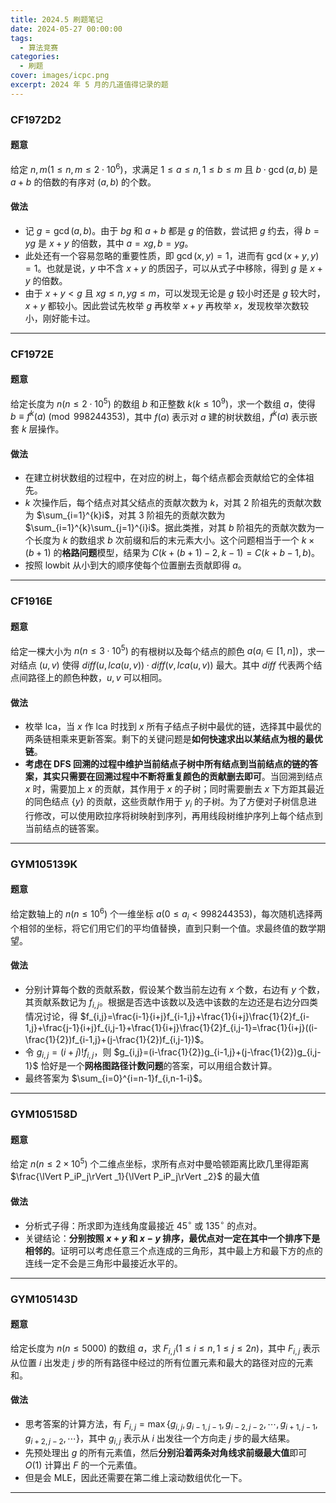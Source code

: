 ```yaml
---
title: 2024.5 刷题笔记
date: 2024-05-27 00:00:00
tags:
  - 算法竞赛
categories:
  - 刷题
cover: images/icpc.png
excerpt: 2024 年 5 月的几道值得记录的题
---
```


### CF1972D2
#### 题意
给定 $n,m(1\le n,m\le2\cdot 10^6)$，求满足 $1\le a\le n,1\le b\le m$ 且 $b\cdot \gcd(a,b)$ 是 $a+b$ 的倍数的有序对 $(a,b)$ 的个数。

#### 做法
- 记 $g=\gcd(a,b)$。由于 $bg$ 和 $a+b$ 都是 $g$ 的倍数，尝试把 $g$ 约去，得 $b=yg$ 是 $x+y$ 的倍数，其中 $a=xg,b=yg$。
- 此处还有一个容易忽略的重要性质，即 $\gcd(x,y)=1$，进而有 $\gcd(x+y,y)=1$。也就是说，$y$ 中不含 $x+y$ 的质因子，可以从式子中移除，得到 $g$ 是 $x+y$ 的倍数。
- 由于 $x+y<g$ 且 $xg\le n,yg\le m$，可以发现无论是 $g$ 较小时还是 $g$ 较大时，$x+y$ 都较小。因此尝试先枚举 $g$ 再枚举 $x+y$ 再枚举 $x$，发现枚举次数较小，刚好能卡过。

---
### CF1972E
#### 题意
给定长度为 $n(n\le 2\cdot 10^5)$ 的数组 $b$ 和正整数 $k(k\le 10^9)$，求一个数组 $a$，使得 $b\equiv f^k(a)\pmod{998244353}$，其中 $f(a)$ 表示对 $a$ 建的树状数组，$f^k(a)$ 表示嵌套 $k$ 层操作。

#### 做法
- 在建立树状数组的过程中，在对应的树上，每个结点都会贡献给它的全体祖先。
- $k$ 次操作后，每个结点对其父结点的贡献次数为 $k$，对其 $2$ 阶祖先的贡献次数为 $\sum_{i=1}^{k}i$，对其 $3$ 阶祖先的贡献次数为 $\sum_{i=1}^{k}\sum_{j=1}^{i}i$。据此类推，对其 $b$ 阶祖先的贡献次数为一个长度为 $k$ 的数组求 $b$ 次前缀和后的末元素大小。这个问题相当于一个 $k\times (b+1)$ 的**格路问题**模型，结果为 $C(k+(b+1)-2,k-1)=C(k+b-1,b)$。
- 按照 lowbit 从小到大的顺序使每个位置删去贡献即得 $a$。

---
### CF1916E
#### 题意
给定一棵大小为 $n(n\le 3\cdot 10^5)$ 的有根树以及每个结点的颜色 $a(a_i\in[1,n])$，求一对结点 $(u,v)$ 使得 $diff(u,lca(u,v))\cdot diff(v,lca(u,v))$ 最大。其中 $diff$ 代表两个结点间路径上的颜色种数，$u,v$ 可以相同。

#### 做法
- 枚举 lca，当 $x$ 作 lca 时找到 $x$ 所有子结点子树中最优的链，选择其中最优的两条链相乘来更新答案。剩下的关键问题是**如何快速求出以某结点为根的最优链**。
- **考虑在 DFS 回溯的过程中维护当前结点子树中所有结点到当前结点的链的答案，其实只需要在回溯过程中不断将重复颜色的贡献删去即可**。当回溯到结点 $x$ 时，需要加上 $x$ 的贡献，其作用于 $x$ 的子树；同时需要删去 $x$ 下方距其最近的同色结点 $\lbrace y\rbrace$ 的贡献，这些贡献作用于 $y_i$ 的子树。为了方便对子树信息进行修改，可以使用欧拉序将树映射到序列，再用线段树维护序列上每个结点到当前结点的链答案。

---
### GYM105139K
#### 题意
给定数轴上的 $n(n\le 10^6)$ 个一维坐标 $a(0\le a_i<998244353)$，每次随机选择两个相邻的坐标，将它们用它们的平均值替换，直到只剩一个值。求最终值的数学期望。

#### 做法
- 分别计算每个数的贡献系数，假设某个数当前左边有 $x$ 个数，右边有 $y$ 个数，其贡献系数记为 $f_{i,j}$。根据是否选中该数以及选中该数的左边还是右边分四类情况讨论，得 $f_{i,j}=\frac{i-1}{i+j}f_{i-1,j}+\frac{1}{i+j}\frac{1}{2}f_{i-1,j}+\frac{j-1}{i+j}f_{i,j-1}+\frac{1}{i+j}\frac{1}{2}f_{i,j-1}=\frac{1}{i+j}((i-\frac{1}{2})f_{i-1,j}+(j-\frac{1}{2})f_{i,j-1})$。
- 令 $g_{i,j}=(i+j)!f_{i,j}$，则 $g_{i,j}=(i-\frac{1}{2})g_{i-1,j}+(j-\frac{1}{2})g_{i,j-1}$ 恰好是一个**网格图路径计数问题**的答案，可以用组合数计算。
- 最终答案为 $\sum_{i=0}^{i=n-1}f_{i,n-1-i}$。

---
### GYM105158D
#### 题意
给定 $n(n\le 2\times 10^5)$ 个二维点坐标，求所有点对中曼哈顿距离比欧几里得距离 $\frac{\lVert P_iP_j\rVert _1}{\lVert P_iP_j\rVert _2}$ 的最大值

#### 做法
- 分析式子得：所求即为连线角度最接近 $45^\circ$ 或 $135^\circ$ 的点对。
- 关键结论：**分别按照 $x+y$ 和 $x-y$ 排序，最优点对一定在其中一个排序下是相邻的**。证明可以考虑任意三个点连成的三角形，其中最上方和最下方的点的连线一定不会是三角形中最接近水平的。

---
### GYM105143D
#### 题意
给定长度为 $n(n\le 5000)$ 的数组 $a$，求 $F_{i,j}(1\le i\le n,1\le j\le 2n)$，其中 $F_{i,j}$ 表示从位置 $i$ 出发走 $j$ 步的所有路径中经过的所有位置元素和最大的路径对应的元素和。

#### 做法
- 思考答案的计算方法，有 $F_{i,j}=\max\lbrace g_{i,j},g_{i-1,j-1},g_{i-2,j-2},\cdots,g_{i+1,j-1},g_{i+2,j-2},\cdots\rbrace$，其中 $g_{i,j}$ 表示从 $i$ 出发往一个方向走 $j$ 步的最大结果。
- 先预处理出 $g$ 的所有元素值，然后**分别沿着两条对角线求前缀最大值**即可 $O(1)$ 计算出 $F$ 的一个元素值。
- 但是会 MLE，因此还需要在第二维上滚动数组优化一下。

---